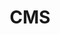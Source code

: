 ---
  id: 1
  title: "CMS"
  tools:
    - DatoCms
    - Contentful
    - Cosmicjs
    - HyGraph
    - Prismic
    - Sanity.io
    - Strapi
---